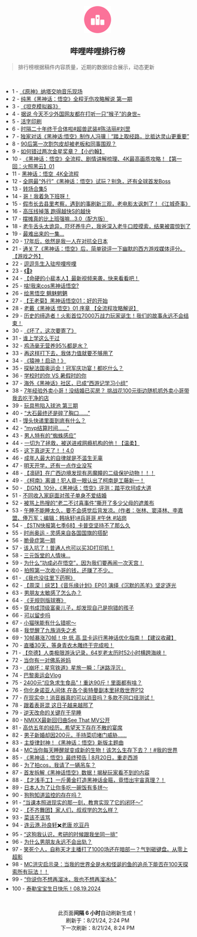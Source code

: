 <div align="center">
    <img src="./assets/icon_rank.png" alt="logo" />
    <h2>哔哩哔哩排行榜</h>
</div>

> 排行榜根据稿件内容质量，近期的数据综合展示，动态更新

<br />

<ul><li><span>1 - <a href=https://www.bilibili.com/BV18E4m1d7b7>《原神》纳塔交响音乐现场</a></span></li><li><span>2 - <a href=https://www.bilibili.com/BV114421U75X>纯黑《黑神话：悟空》全程无伤攻略解说&nbsp;第一期</a></span></li><li><span>3 - <a href=https://www.bilibili.com/BV1Qr421M7Xs>《坦克模拟器3》</a></span></li><li><span>4 - <a href=https://www.bilibili.com/BV124421U7Hp>据说&nbsp;今天不少外国网友都在打听一只“猴子”的身世~</a></span></li><li><span>5 - <a href=https://www.bilibili.com/BV1ir421K7he>活字印刷</a></span></li><li><span>6 - <a href=https://www.bilibili.com/BV1DH4y1c7JF>时隔二十年终于合体啦#超兽武装#陈洁丽#刘罡</a></span></li><li><span>7 - <a href=https://www.bilibili.com/BV1Gi421a74W>独家对话《黑神话:悟空》制作人冯骥｜“踏上取经路，比抵达灵山更重要”</a></span></li><li><span>8 - <a href=https://www.bilibili.com/BV1RE4m1R7Pm>90后第一次割包皮却被老板和同事围观？</a></span></li><li><span>9 - <a href=https://www.bilibili.com/BV1h1421t7Fc>如何错过两次金星奖章？【小约翰】</a></span></li><li><span>10 - <a href=https://www.bilibili.com/BV17Z421K7ib>《黑神话：悟空》全流程、剧情讲解梳理、4K最高画质攻略！【第一回：火照黑云】01</a></span></li><li><span>11 - <a href=https://www.bilibili.com/BV1Jx4y14798>黑神话：悟空&nbsp;&nbsp;4K全流程</a></span></li><li><span>12 - <a href=https://www.bilibili.com/BV1AS421d7be>全网最“外行”《黑神话：悟空》试玩？别急，还有全球首发Boss</a></span></li><li><span>13 - <a href=https://www.bilibili.com/BV1SE4m1R7Uu>转场合集5</a></span></li><li><span>14 - <a href=https://www.bilibili.com/BV1Hi421a74W>哥！我着急下班呀！</a></span></li><li><span>15 - <a href=https://www.bilibili.com/BV1iy411e7dY>假市长去县里考察，遇到的事刷新三观，老电影太讽刺了！《江城奇事》</a></span></li><li><span>16 - <a href=https://www.bilibili.com/BV1ar421M7KY>高压线掉落&nbsp;跑得越快S的越快</a></span></li><li><span>17 - <a href=https://www.bilibili.com/BV1nb421J7QS>摆摊真的比上班强嘛…3.0（配方版）</a></span></li><li><span>18 - <a href=https://www.bilibili.com/BV1Er421M7rA>老牛舌头太诡异，吓坏养牛户，我爸深入老牛口腔摸索，结果被震惊到了</a></span></li><li><span>19 - <a href=https://www.bilibili.com/BV1Nf421B7NP>最难出来的一集...</a></span></li><li><span>20 - <a href=https://www.bilibili.com/BV1SE4m1R7gy>17年后，依然是我一人在对抗全日本</a></span></li><li><span>21 - <a href=https://www.bilibili.com/BV1uz421B7ef>通关了《黑神话：悟空》后，简单锐评一下幽默的西方游戏媒体评分。【游戏之外】</a></span></li><li><span>22 - <a href=https://www.bilibili.com/BV1qU411U79B>逗逗先生入驻哔哩哔哩</a></span></li><li><span>23 - <a href=https://www.bilibili.com/BV1Zy411e7BM>《🤩》</a></span></li><li><span>24 - <a href=https://www.bilibili.com/BV1zf421v7sK>【命硬的小裴本人】最新视频来袭，快来看看吧！</a></span></li><li><span>25 - <a href=https://www.bilibili.com/BV1SW421X7Lk>啥!我来cos黑神话悟空?</a></span></li><li><span>26 - <a href=https://www.bilibili.com/BV1jE4m1d7LQ>绘黑悟空&nbsp;魑魅魍魉</a></span></li><li><span>27 - <a href=https://www.bilibili.com/BV1Uy411e7DW>【王老菊】黑神话悟空01：好的开始</a></span></li><li><span>28 - <a href=https://www.bilibili.com/BV1iy411i7ab>老戴《黑神话&nbsp;悟空》01&nbsp;序章&nbsp;【全流程攻略解说】</a></span></li><li><span>29 - <a href=https://www.bilibili.com/BV1Gz421i7gF>历史的缔造者！火影首位7000万战力玩家诞生！我们的故事永远不会结束！</a></span></li><li><span>30 - <a href=https://www.bilibili.com/BV1RZ421T7fZ>《坏了，这次要寄了》</a></span></li><li><span>31 - <a href=https://www.bilibili.com/BV1Ji421a7Nx>谁上学这么干过</a></span></li><li><span>32 - <a href=https://www.bilibili.com/BV1sn4y1f7wB>鸡汤毫无营养95%都是水？</a></span></li><li><span>33 - <a href=https://www.bilibili.com/BV1ZE421w7ZX>再这样打下去，我体力值就要不够用了</a></span></li><li><span>34 - <a href=https://www.bilibili.com/BV1BE4m1R7gW>《猿神！启动！》</a></span></li><li><span>35 - <a href=https://www.bilibili.com/BV11M4m1y7Sz>探秘法国奥运会！冠军庆功宴！都吃什么？</a></span></li><li><span>36 - <a href=https://www.bilibili.com/BV1d4421Z7M8>学校时的你&nbsp;VS&nbsp;暑假时的你</a></span></li><li><span>37 - <a href=https://www.bilibili.com/BV1pE4m1d7N7>海外《黑神话》社区，已成“西游记学习小组”</a></span></li><li><span>38 - <a href=https://www.bilibili.com/BV1aw4m1k7zX>7年经验外卖小哥！没结婚已买房？&nbsp;挑战花100元街边随机抓外卖小哥带我去吃干净的店</a></span></li><li><span>39 - <a href=https://www.bilibili.com/BV1YT42167YR>玩具熊陷入球池&nbsp;第三期</a></span></li><li><span>40 - <a href=https://www.bilibili.com/BV1Fy411q76v>“大石最终还是碎了胸口......”</a></span></li><li><span>41 - <a href=https://www.bilibili.com/BV1Sy411e7MY>馒头快递里面到底有什么？</a></span></li><li><span>42 - <a href=https://www.bilibili.com/BV1Df421v72p>“mvp结算时间......”</a></span></li><li><span>43 - <a href=https://www.bilibili.com/BV1B4421Z7fe>男人特有的“蜘蛛感应”</a></span></li><li><span>44 - <a href=https://www.bilibili.com/BV1pT421r7AZ>一切为了拯救，被送进戒网瘾机构的他！【温柔】</a></span></li><li><span>45 - <a href=https://www.bilibili.com/BV1NE421w7YH>这下真逆天了！！4.0</a></span></li><li><span>46 - <a href=https://www.bilibili.com/BV1Ei421a7dT>成年人最大的自律就是不滥生无辜</a></span></li><li><span>47 - <a href=https://www.bilibili.com/BV1ey411e7cU>明天开学，还有一点作业没写</a></span></li><li><span>48 - <a href=https://www.bilibili.com/BV1X1421479j>【凛研】在广西边境发现有恶魔瞳的二级保护动物！！！</a></span></li><li><span>49 - <a href=https://www.bilibili.com/BV1Vi421a7BS>《柯南》离谱！犯人竟一眼认出了柯南是工藤新一！</a></span></li><li><span>50 - <a href=https://www.bilibili.com/BV1Ti421a7dv>【IGN】10分，《黑神话：悟空》评测：踏平坎坷成大道</a></span></li><li><span>51 - <a href=https://www.bilibili.com/BV1jr421K7hG>不同收入家庭面对孩子单身不爱结婚</a></span></li><li><span>52 - <a href=https://www.bilibili.com/BV1CS411w7gY>被骂上热搜的“老二不讨喜事件”撕开了多少父母的遮羞布</a></span></li><li><span>53 - <a href=https://www.bilibili.com/BV1oZ421T795>午睡不能睡太久，要不会感觉后背发凉。(作者：张林、窦泽林、李嘉盟、俸万军；编辑：韩咏轩)#兵哥哥&nbsp;#午休&nbsp;#站岗</a></span></li><li><span>54 - <a href=https://www.bilibili.com/BV1uH4y1c7wZ>【STN快报第七季68】卡普空坚持不了那么久</a></span></li><li><span>55 - <a href=https://www.bilibili.com/BV1Ty411q7DV>时尚奥运&nbsp;-&nbsp;灵感来自各国国旗的搭配</a></span></li><li><span>56 - <a href=https://www.bilibili.com/BV1YE421w7iK>脆骨症第一期</a></span></li><li><span>57 - <a href=https://www.bilibili.com/BV1nU411S7bB>该入坑了！普通人也可以买3D打印机！</a></span></li><li><span>58 - <a href=https://www.bilibili.com/BV1Sr421M7qt>三元饭堂的人情味...</a></span></li><li><span>59 - <a href=https://www.bilibili.com/BV1CZ421T7kD>为什么“功成必在悟空”，因为我们要再闹一次天宫！</a></span></li><li><span>60 - <a href=https://www.bilibili.com/BV1iS411w7vs>拍照第一次收小哥的钱，还赚了不少。</a></span></li><li><span>61 - <a href=https://www.bilibili.com/BV1wm42137cM>《我也没往里下药啊》</a></span></li><li><span>62 - <a href=https://www.bilibili.com/BV1P4421f7cV>【周深｜综艺】《音乐缘计划》EP01&nbsp;演绎《沉默的羔羊》坚定逐光</a></span></li><li><span>63 - <a href=https://www.bilibili.com/BV1L142187LH>男朋友太敏感了怎么办？</a></span></li><li><span>64 - <a href=https://www.bilibili.com/BV1Fx4y147yZ>《无规则版球赛》</a></span></li><li><span>65 - <a href=https://www.bilibili.com/BV1EHpSeHEVH>穿书成顶级富豪儿子，却发现自己是抱错的孩子</a></span></li><li><span>66 - <a href=https://www.bilibili.com/BV11xpUefE7X>可以留步吗</a></span></li><li><span>67 - <a href=https://www.bilibili.com/BV12vpCeEEDA>小猫咪能有什么错呢～</a></span></li><li><span>68 - <a href=https://www.bilibili.com/BV1QZ421T7Au>我觉醒了九族消失之术</a></span></li><li><span>69 - <a href=https://www.bilibili.com/BV1iw4m1k7eL>10帧暴涨70帧！中&nbsp;低&nbsp;高&nbsp;显卡运行黑神话优化指南！【建议收藏】</a></span></li><li><span>70 - <a href=https://www.bilibili.com/BV1Nz421i7S2>直播30天，等身青衣木雕终于完成啦！</a></span></li><li><span>71 - <a href=https://www.bilibili.com/BV1NW421R7JE>【奈德】人类极限游泳记录，64岁老太历时52小时横跨海峡！</a></span></li><li><span>72 - <a href=https://www.bilibili.com/BV1u4421S7DJ>当你有一对佛系爸妈</a></span></li><li><span>73 - <a href=https://www.bilibili.com/BV1kW42197iE>《崩坏：星穹铁道》星旅一瞬：「迷路浮沉」</a></span></li><li><span>74 - <a href=https://www.bilibili.com/BV14Z421N7Cc>巴黎奥运会Vlog</a></span></li><li><span>75 - <a href=https://www.bilibili.com/BV1N4421f75Q>2400元“应急求生食品”！重达90斤！里面都有啥？</a></span></li><li><span>76 - <a href=https://www.bilibili.com/BV1aZ421N7hc>你化身诺亚人间体&nbsp;在各个奥特曼副本里拯救世界P12</a></span></li><li><span>77 - <a href=https://www.bilibili.com/BV1Zw4m1k7mZ>在现实中！消音器真的可以消音吗？多款不同口径测试！</a></span></li><li><span>78 - <a href=https://www.bilibili.com/BV1uz421B7QC>跟着表哥混&nbsp;这日子越来越邢了</a></span></li><li><span>79 - <a href=https://www.bilibili.com/BV1dz421v7Z1>逆天改命的关键在于早睡</a></span></li><li><span>80 - <a href=https://www.bilibili.com/BV1Br421M7ZV>NMIXX最新回归曲See&nbsp;That&nbsp;MV公开</a></span></li><li><span>81 - <a href=https://www.bilibili.com/BV1DZ421T7pR>高仿五年的经历，希望天下存在不散的宴席</a></span></li><li><span>82 - <a href=https://www.bilibili.com/BV1h2421Z7gE>男子新婚却因200元，手持菜叨堵门威胁……</a></span></li><li><span>83 - <a href=https://www.bilibili.com/BV1Xw4m1r7eJ>主旋律封神！《黑神话：悟空》新版主题曲</a></span></li><li><span>84 - <a href=https://www.bilibili.com/BV1aH4y1c7mF>MC当你每天睡醒就变成新的生物！该怎么生存下去？！#我的世界</a></span></li><li><span>85 - <a href=https://www.bilibili.com/BV1oH4y1c7Kk>《黑神话：悟空》最终预告&nbsp;|&nbsp;8月20日，重走西游</a></span></li><li><span>86 - <a href=https://www.bilibili.com/BV1Br421K7A6>为了拍cos，我请了一辆吊车？</a></span></li><li><span>87 - <a href=https://www.bilibili.com/BV1sH4y1c7Tw>首发拆解《黑神话悟空》数据！揭秘玩家看不到的内容</a></span></li><li><span>88 - <a href=https://www.bilibili.com/BV1xm42137M5>【才浅手工】一斤黄金打造黑神话金箍，竟悟出宇宙真理？！</a></span></li><li><span>89 - <a href=https://www.bilibili.com/BV1ef421q75i>日本人为了让你多吃一碗饭有多拼～</a></span></li><li><span>90 - <a href=https://www.bilibili.com/BV1Km42137yg>狗狗知道监控的存在吗？</a></span></li><li><span>91 - <a href=https://www.bilibili.com/BV1Bz421i7nD>“当课本照进现实的那一刻，教育实现了它的闭环～”</a></span></li><li><span>92 - <a href=https://www.bilibili.com/BV1Ez421i7Q7>【不齐舞团】家人们，叔叔学的怎么样？</a></span></li><li><span>93 - <a href=https://www.bilibili.com/BV1Cr421K7yT>菜该不该骂</a></span></li><li><span>94 - <a href=https://www.bilibili.com/BV14W42197mG>连云港.孙良轩✖️老唐&nbsp;吃豆丹</a></span></li><li><span>95 - <a href=https://www.bilibili.com/BV1FbpyeGEdQ>“这狗我认识，考研的时候跟我坐同一排”</a></span></li><li><span>96 - <a href=https://www.bilibili.com/BV1mi421h7Aj>为什么男朋友永远不会出轨？</a></span></li><li><span>97 - <a href=https://www.bilibili.com/BV1bU411U7JD>笑死个人，自称天才主播打了1000场还在暗部一？气到砸键盘。从零上超影</a></span></li><li><span>98 - <a href=https://www.bilibili.com/BV17b421776h>MC洪灾启示录：当我的世界全是水和怪诞的鱼的追杀下能否在100天探索所有玩法！！</a></span></li><li><span>99 - <a href=https://www.bilibili.com/BV1Ti421a7r8>“你说你不想再溜冰，我也不想再溜冰♿”</a></span></li><li><span>100 - <a href=https://www.bilibili.com/BV1gE421w7Ys>泰勒宝宝生日快乐！08.19.2024</a></span></li></ul>

<br />

<p align=center>此页面<b>间隔 6 小时</b>自动刷新生成！<br>刷新于：8/21/24, 2:24 PM<br>下一次刷新：8/21/24, 8:24 PM</p>
